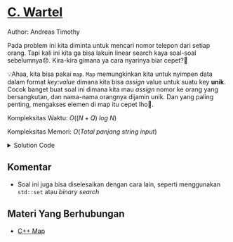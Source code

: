 # [C. Wartel](https://tlx.toki.id/courses/competitive/chapters/03/problems/C)

Author: Andreas Timothy

Pada problem ini kita diminta untuk mencari nomor telepon dari setiap orang. Tapi kali ini kita ga bisa lakuin linear search kaya soal-soal sebelumnya😞. Kira-kira gimana ya cara nyarinya biar cepet?🤔

💡Ahaa, kita bisa pakai `map`. `Map` memungkinkan kita untuk nyimpen data dalam format _key:value_ dimana kita bisa _assign_ value untuk suatu key **unik**. Cocok banget buat soal ini dimana kita mau _assign_ nomor ke orang yang bersangkutan, dan nama-nama orangnya dijamin unik. Dan yang paling penting, mengakses elemen di map itu cepet lho🥰.

Kompleksitas Waktu: $O((N+Q)\ log\ N)$

Kompleksitas Memori: $O(Total\ panjang\ string\ input)$

<details>
  <summary>Solution Code</summary>

```c++
#include <bits/stdc++.h>
using namespace std;

int n, q;
string s, x;
map<string, string> nomor;

int main() {
  cin >> n >> q;
  for (int i = 1; i <= n; i++) {
    cin >> s >> x;
    nomor[s] = x;
  }
  while (q--) {
    cin >> s;
    if (nomor.count(s)) {
      cout << nomor[s];
    } else {
      cout << "NIHIL";
    }
    cout << '\n';
  }
}
```

</details>

## Komentar

- Soal ini juga bisa diselesaikan dengan cara lain, seperti menggunakan `std::set` atau _binary search_

## Materi Yang Berhubungan

- [C++ Map](https://www.geeksforgeeks.org/map-associative-containers-the-c-standard-template-library-stl/)
